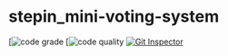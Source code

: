 # stepin_mini-voting-system
[![code grade](https://www.code-inspector.com/project/27885/status/svg)
[![code quality](https://www.code-inspector.com/project/27885/score/svg)
[![Git Inspector](https://github.com/Prawalika13/stepin_mini-voting-system/actions/workflows/gitinspector.yml/badge.svg)](https://github.com/Prawalika13/stepin_mini-voting-system/actions/workflows/gitinspector.yml)
